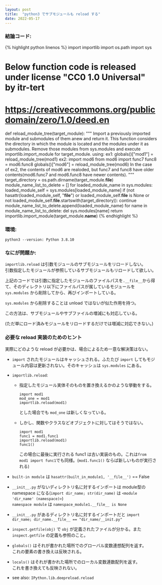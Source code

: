 ```yaml
---
layout: post
title:  "python3 でサブモジュールも reload する"
date: 2022-05-17
---
```


### 結論コード:
{% highlight python linenos %}
import importlib
import os.path
import sys

# Below function code is released under license "CC0 1.0 Universal" by itr-tert
# https://creativecommons.org/publicdomain/zero/1.0/deed.en
def reload_module_tree(target_module):
    """
    Import a previously imported module and submodules of them anew and return
    it.
    This function considers the directory in which the module is located and
    the modules under it as submodules. Remove those modules from sys.modules
    and execute importlib.import_module for target_module.
    using:
      ex1: globals()["mod1"] = reload_module_tree(mod1)
      ex2: import mod6
           from mod6 import func7
           func8 = mod6.func8
           globals()["mod6"] = reload_module_tree(mod6)
    In the case of ex2, the contents of mod6 are realoded, but func7 and func8
    have older contents(mod6.func7 and mod6.func8 have newer contents).
    """
    target_directory = os.path.dirname(target_module.__file__)
    module_name_list_to_delete = []
    for loaded_module_name in sys.modules:
        loaded_module_self = sys.modules[loaded_module_name]
        if     (not hasattr(loaded_module_self, "__file__")
                or loaded_module_self.__file__ is None
                or not loaded_module_self.__file__.startswith(target_directory)):
            continue
        module_name_list_to_delete.append(loaded_module_name)
    for name in module_name_list_to_delete:
        del sys.modules[name]
    return importlib.import_module(target_module.__name__)
{% endhighlight %}

### 環境:
```
python3 --version: Python 3.8.10
```

### なにが問題か:
`importlib.reload` は引数モジュールのサブモジュールをリロードしない。  
引数指定したモジュールが参照しているサブモジュールもリロードして欲しい。

上記のコードでは引数に指定したモジュールのファイルパスを`.__file__`から得て、そのディレクトリ以下にファイルパスが属しているモジュールを `sys.modules` から削除してから、再びインポートしている。

`sys.modules` から削除することは unload ではないが似た作用を持つ。

この方法は、サブモジュールやサブファイルの増減にも対応している。

(ただ単にロード済みモジュールをリロードするだけでは増減に対応できない。)

### 必要な reload 実装のためのヒント

実際にどのような reload が必要かは、場合によるため一意な解決策はない。

* `import` されたモジュールはキャッシュされる。ふたたび `import` してもモジュール内容は更新されない。そのキャッシュは `sys.modules` にある。

* `importlib.reload`:

  * 指定したモジュール実体そのものを置き換えるかのような挙動をする。
	```
	import mod1
	mod_one = mod1
	importlib.reload(mod1)
	```
	とした場合でも `mod_one` は新しくなっている。

  * しかし、関数やクラスなどオブジェクトに対してはそうではない。
    ```
	import mod1
	func1 = mod1.func1
	importlib.reload(mod1)
	func1()
	```
	この場合に最後に実行される func1 は古い実装のもの。これは`from mod1 import func1`でも同様。(`mod1.func1()` ならば新しいものが実行される)
	
* `built-in module` は `hasattr(built_in_module1, '__file__')` == False

* `__init__.py` がないディレクトリ名に対するインポートは module型の namespace になる(`import dir_name; str(dir_name)` は `<module 'dir_name' (namespace)>`)  
	`namespace module` は `namespace_module1.__file__ is None`

* `__init__.py` があるディレクトリ名に対するインポートだと `import dir_name; dir_name.__file__ == "dir_name/__init.py"`

* `inspect.getfile(obj)` で `obj` が定義されたファイルが分かる。また `inspect.getfile` の定義も参照のこと。

* `globals()` はそれが書かれた場所でのグローバル変数連想配列を返す。  
  これの要素の書き換えは反映される。

* `locals()` はそれが書かれた場所でのローカル変数連数配列を返す。  
  これを書き換えても反映されない。

* see also: `IPython.lib.deepreload.reload`
